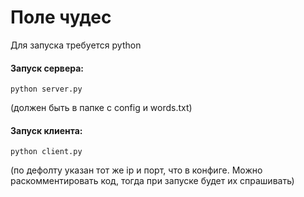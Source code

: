 # Поле чудес

Для запуска требуется python

#### Запуск сервера:
``` python server.py ```

(должен быть в папке с config и words.txt)

#### Запуск клиента:
``` python client.py ```

(по дефолту указан тот же ip и порт, что в конфиге. Можно раскомментировать код, тогда при запуске будет их спрашивать)
